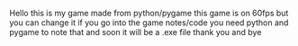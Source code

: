 Hello this is my game made from python/pygame 
this game is on 60fps but you can change it if you go into the game notes/code
you need python and pygame to note that and soon it will be a .exe file thank you and bye
